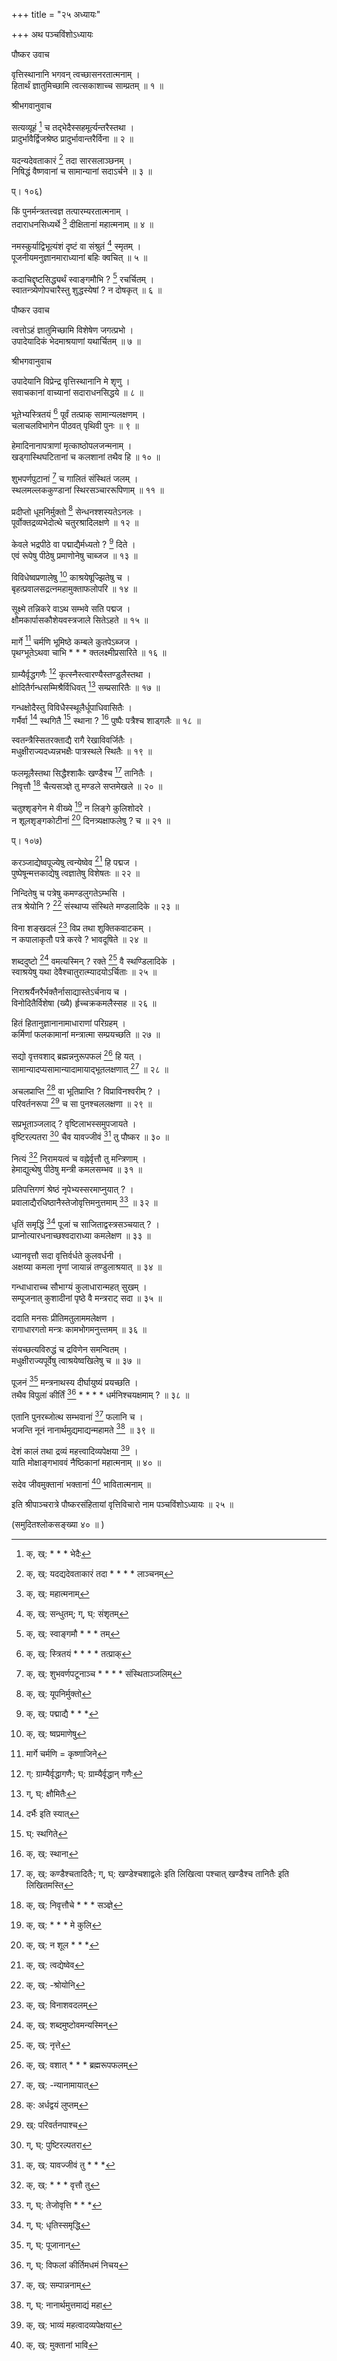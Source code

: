 +++
title = "२५ अध्यायः"

+++
अथ पञ्चविंशोऽध्यायः  
  
पौष्कर उवाच  
  
वृत्तिस्थानानि भगवन् त्वच्छासनरतात्मनाम् ।  
हितार्थं ज्ञातुमिच्छामि त्वत्सकाशाच्च साम्प्रतम् ॥ १ ॥  
  
श्रीभगवानुवाच  
  
सत्यव्यूहं [^1] च तद्भेदैस्सहमूर्त्यन्तरैस्तथा ।  
प्रादुर्भावैर्द्विजश्रेष्ठ प्रादुर्भावान्तरैर्विना ॥ २ ॥  
  
यदन्यदेवताकारं [^2] तदा सारसलाञ्छनम् ।  
निषिद्धं वैष्णवानां च सामान्यानां सदाऽर्चने ॥ ३ ॥  
  
प्। १०६)  
  
किं पुनर्मन्त्रतत्त्वज्ञ तत्पारम्यरतात्मनाम् ।  
तदाराधनसिध्यर्थे [^3] दीक्षितानां महात्मनाम् ॥ ४ ॥  
  
नमस्कुर्याद्विभूत्यंशं दृष्टं वा संश्रुतं [^4] स्मृतम् ।  
पूजनीयमनुज्ञानमाराध्यानां बहिः क्वचित् ॥ ५ ॥  
  
कदाचिद्दृष्टसिद्ध्यर्थं स्वाङ्गमौभि ? [^5] रचर्चितम् ।  
स्वातन्त्र्येणोपचारैस्तु शुद्धस्येषां ? न दोषकृत् ॥ ६ ॥  
  
पौष्कर उवाच  
  
त्वत्तोऽहं ज्ञातुमिच्छामि विशेषेण जगत्प्रभो ।  
उपादेयादिकं भेदमाश्रयाणां यथार्चितम् ॥ ७ ॥  
  
श्रीभगवानुवाच  
  
उपादेयानि विप्रेन्द्र वृत्तिस्थानानि मे शृणु ।  
सवाचकानां वाच्यानां सदाराधनसिद्धये ॥ ८ ॥  
  
भूतेभ्यस्त्रितयं [^6] पूर्वं तत्प्राक् सामान्यलक्षणम् ।  
चलाचलविभागेन पीठवत् पृथिवी पुनः ॥ ९ ॥  
  
हेमादिनानापत्राणां मृत्काष्ठोपलजन्मनाम् ।  
खड्गास्थिघटितानां च कलशानां तथैव हि ॥ १० ॥  
  
शुभपर्णपुटानां [^7] च गालितं संस्थितं जलम् ।  
स्थलमल्लककुण्डानां स्थिरसञ्चाररूपिणाम् ॥ ११ ॥  
  
प्रदीप्तो धूमनिर्मुक्तो [^8] सेन्धनश्शस्यतेऽनलः ।  
पूर्वोक्तद्रव्यभेदोत्थे चतुरश्रादिलक्षणे ॥ १२ ॥  
  
केवले भद्रपीठे वा पद्माद्यैर्मध्यतो ? [^9] दिते ।  
एवं रूपेषु पीठेषु प्रमाणोनेषु चाब्जज ॥ १३ ॥  
  
विविधेष्वप्रणालेषु [^10] काश्रयेषूज्झितेषु च ।  
बृहत्प्रवालसद्रत्नमहामुक्ताफलोपरि ॥ १४ ॥  
  
सूक्ष्मे तन्निकरे वाऽथ सम्भवे सति पद्मज ।  
क्षौमकार्पासकौशेयवस्त्रजाले सितेऽहते ॥ १५ ॥  
  
मार्गे [^11] चर्मणि भूमिष्ठे कम्बले कुतपेऽब्जज ।  
पृथग्भूतेऽथवा चाभि * * * क्तलक्ष्मीप्रसारिते ॥ १६ ॥  
  
ग्राम्यैर्वृद्धगणैः [^12] कृत्स्नैस्त्वारण्यैस्तण्डुलैस्तथा ।  
क्षोदितैर्गन्धसम्मिश्रैर्विधिवत् [^13] सम्प्रसारितैः ॥ १७ ॥  
  
गन्धक्षोदैस्तु विविधैस्स्थूलैर्धूपाधिवासितैः ।  
गर्भैर्वा [^14] स्थगितै [^15] स्थाना ? [^16] पुष्पैः पत्रैश्च शाड्गलैः ॥ १८ ॥  
  
स्वतन्त्रैस्सितरक्ताद्यै रागै रेखाविवर्जितैः ।  
मधुक्षीराज्यदध्यन्नभक्षैः पात्रस्थले स्थितैः ॥ १९ ॥  
  
फलमूलैस्तथा सिद्धैश्शाकैः खण्डैश्च [^17] तानितैः ।  
निवृत्तौ [^18] चैत्यसञ्ज्ञे तु मण्डले सप्तमेखले ॥ २० ॥  
  
चतुश्शृङ्गेन मे वीख्ये [^19] न लिङ्गे कुलिशोदरे ।  
न शूलशृङ्गकोटीनां [^20] दिनत्र्यक्षाफलेषु ? च ॥ २१ ॥  
  
प्। १०७)  
  
करञ्जाद्येष्वपूज्येषु त्वन्येष्वेव [^21] हि पद्मज ।  
पुष्पेषून्मत्तकाद्येषु त्वज्ञातेषु विशेषतः ॥ २२ ॥  
  
निन्दितेषु च पत्रेषु कमण्डलुगतेऽम्भसि ।  
तत्र श्रेयोनि ? [^22] संस्थाप्य संस्थिते मण्डलादिके ॥ २३ ॥  
  
विना शङ्खदलं [^23] विप्र तथा शुक्तिकवाटकम् ।  
न कपालाकृतौ पत्रे करवे ? भावदूषिते ॥ २४ ॥  
  
शब्ददुष्टो [^24] वमत्यस्मिन् ? रक्ते [^25] वै स्थण्डिलादिके ।  
स्वाश्रयेषु यथा देवैश्चातुरात्म्यादयोऽर्चिताः ॥ २५ ॥  
  
निराश्रर्यैनरैर्भक्तैर्नासाद्यास्तेऽर्चनाय च ।  
विनोदितैर्विशेषा (ख्यै) र्हृच्चक्रकमलैस्सह ॥ २६ ॥  
  
हितं हितानुज्ञानानामाधाराणां परिग्रहम् ।  
कर्मिणां फलकामानां मन्त्रात्मा सम्प्रयच्छति ॥ २७ ॥  
  
सद्यो वृत्तवशाद् ब्रह्मन्ननुरूपफलं [^26] हि यत् ।  
सामान्यादप्यसामान्यादामायाद्भूतलक्षणात् [^27] ॥ २८ ॥  
  
अचलप्राप्ति [^28] वा भूतिप्राप्ति ? विप्राविनश्वरीम् ? ।  
परिवर्तनरूपा [^29] च सा पुनश्चललक्षणा ॥ २९ ॥  
  
सप्रभूताञ्जलाद् ? वृष्टिलाभस्समुपजायते ।  
वृष्टिरल्पतरा [^30] चैव यावज्जीवं [^31] तु पौष्कर ॥ ३० ॥  
  
नित्यं [^32] निरामयत्वं च वह्नेर्वृत्तौ तु मन्त्रिणाम् ।  
हेमाद्युत्थेषु पीठेषु मन्त्री कमलसम्भव ॥ ३१ ॥  
  
प्रतिपत्तिगणं श्रेष्ठं नृपेभ्यस्सरमाप्नुयात् ? ।  
प्रवालाद्यैरधिष्ठानैस्तेजोवृत्तिमनुत्तमाम् [^33] ॥ ३२ ॥  
  
धृतिं समृद्धिं [^34] पूजां च साजिताद्वस्त्रसञ्चयात् ? ।  
प्राप्नोत्यारधनाच्छश्वदाराध्या कमलेक्षण ॥ ३३ ॥  
  
ध्यानवृत्तौ सदा वृत्तिर्वर्धते कुलवर्धनी ।  
अक्षय्या कमला नॄणां जायान्नं तण्डुलाश्रयात् ॥ ३४ ॥  
  
गन्धाधाराच्च सौभाग्यं कुलाधारान्महत् सुखम् ।  
सम्पूजनात् कुशादीनां पृष्ठे वै मन्त्रराट् सदा ॥ ३५ ॥  
  
ददाति मनसः प्रीतिमतुलाममलेक्षण ।  
रागाधारगतो मन्त्रः कामभोगमनुत्त्तमम् ॥ ३६ ॥  
  
संयच्छत्यविरुद्धं च द्रविणेन समन्वितम् ।  
मधुक्षीराज्यपूर्वेषु त्वाश्रयेष्वखिलेषु च ॥ ३७ ॥  
  
पूजनं [^35] मन्त्रनाथस्य दीर्घायुष्यं प्रयच्छति ।  
तथैव विपुलां कीर्तिं [^36] * * * * धर्मनिश्चयक्षमाम् ? ॥ ३८ ॥  
  
एतानि पुनरब्जोत्थ सम्भवानां [^37] फलानि च ।  
भजन्ति नूनं नानार्थमुद्यमाद्यन्महामते [^38] ॥ ३९ ॥  
  
देशं कालं तथा द्रव्यं महत्त्वादिव्यपेक्षया [^39] ।  
याति मोक्षाङ्गभाववं नैष्ठिकानां महात्मनाम् ॥ ४० ॥  
  
सदेव जीवमुक्तानां भक्तानां [^40] भावितात्मनाम् ॥  
  
इति श्रीपाञ्चरात्रे पौष्करसंहितायां वृत्तिविचारो नाम पञ्चविंशोऽध्यायः ॥ २५ ॥  
  
(समुदितश्लोकसङ्ख्या ४० ॥ )  
  
  

[^1]: क्, ख्: * * * भेदैः

[^2]: क्, ख्: यदद्यदेवताकारं तदा * * * * लाञ्चनम्

[^3]: क्, ख्: महात्मनाम्

[^4]: क्, ख्: सन्धुतम्; ग्, घ्: संशृतम्

[^5]: क्, ख्: स्वाङ्गमौ * * * तम्

[^6]: क्, ख्: स्त्रितयं * * * * तत्प्राक्

[^7]: क्, ख्: शुभवर्णपटूनाञ्च * * * * संस्थिताञ्जलिम्

[^8]: क्, ख्: यूपनिर्मुक्तो

[^9]: क्, ख्: पद्माद्यै * * *

[^10]: क्, ख्: ष्वप्रमाणेषु

[^11]: मार्गे चर्मणि = कृष्णाजिने

[^12]: ग्: ग्राम्यैर्वृद्धागणैः; घ्: ग्राम्यैर्वृद्धान् गणैः

[^13]: ग्, घ्: क्षौमितैः

[^14]: दर्भैः इति स्यात्

[^15]: घ्: स्थगिते

[^16]: क्, ख्: स्थाना

[^17]: क्, ख्: कण्डैश्चतादितैः; ग्, घ्: खण्डेश्चशाद्वलेः इति लिखित्वा पश्चात् खण्डैश्च तानितैः इति लिखितमस्ति

[^18]: क्, ख्: निवृत्तौचे * * * सञ्ज्ञे

[^19]: क्, ख्: * * * मे कुलि

[^20]: क्, ख्: न शूल * * *

[^21]: क्, ख्: त्वद्येष्वेव

[^22]: क्, ख्: -श्रोयोनि

[^23]: क्, ख्: विनाशवदलम्

[^24]: क्, ख्: शब्दमुष्टोवमन्यस्मिन्

[^25]: क्, ख्: नृत्ते

[^26]: क्, ख्: वशात् * * * ब्रह्मरूपफलम्

[^27]: क्, ख्: -न्यानामायात्

[^28]: क्: अर्धद्वयं लुप्तम्

[^29]: ख्: परिवर्तनपाश्च

[^30]: ग्, घ्: पुष्टिरल्पतरा

[^31]: क्, ख्: यावज्जीवं तु * * *

[^32]: क्, ख्: * * * वृत्तौ तु

[^33]: ग्, घ्: तेजोवृत्ति * * *

[^34]: ग्, घ्: धृतिस्समृद्धि

[^35]: ग्, घ्: पूजानान्

[^36]: ग्, घ्: विफलां कीर्तिमधमं निचय

[^37]: क्, ख्: सम्पान्ननाम्

[^38]: ग्, घ्: नानार्थमुत्तमाद्यं महा

[^39]: क्, ख्: भाव्यं महत्वादव्यपेक्षया

[^40]: क्, ख्: मुक्तानां भावि
